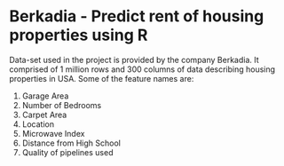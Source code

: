 # Berkadia - Predict rent of housing properties using R

Data-set used in the project is provided by the company Berkadia. It comprised of 1 million rows and 300 columns of data describing housing properties in USA. Some of the feature names are:

1. Garage Area
2. Number of Bedrooms
3. Carpet Area
4. Location
5. Microwave Index
6. Distance from High School
7. Quality of pipelines used


